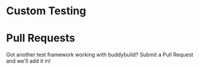 # Custom Testing

# Pull Requests
Got another test framework working with buddybuild? Submit a Pull Request and we'll add it in!
